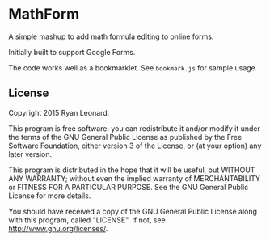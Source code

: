 # MathForm
A simple mashup to add math formula editing to online forms.

Initially built to support Google Forms.

The code works well as a bookmarklet.  See `bookmark.js` for sample usage.

## License
Copyright 2015 Ryan Leonard.

This program is free software: you can redistribute it and/or modify
it under the terms of the GNU General Public License as published by
the Free Software Foundation, either version 3 of the License, or
(at your option) any later version.

This program is distributed in the hope that it will be useful,
but WITHOUT ANY WARRANTY; without even the implied warranty of
MERCHANTABILITY or FITNESS FOR A PARTICULAR PURPOSE.  See the
GNU General Public License for more details.

You should have received a copy of the GNU General Public License
along with this program, called "LICENSE".  If not, see <http://www.gnu.org/licenses/>.